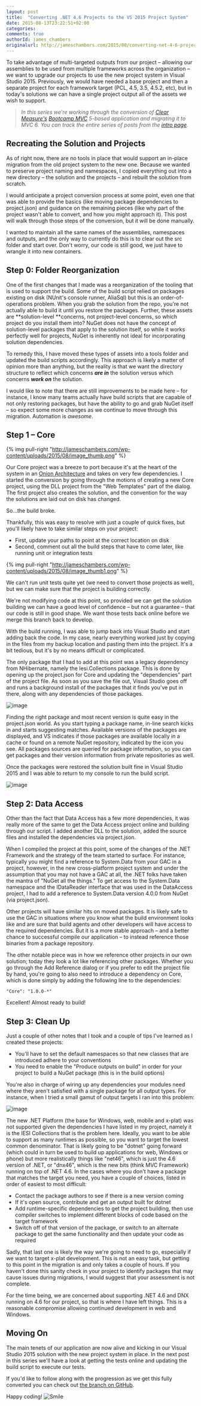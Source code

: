 ```yaml
---
layout: post
title:  "Converting .NET 4.6 Projects to the VS 2015 Project System"
date: 2015-08-13T23:22:51+02:00
categories:
comments: true
authorId: james_chambers
originalurl: http://jameschambers.com/2015/08/converting-net-4-6-projects-to-the-vs-2015-project-system/
---
```


To take advantage of multi-targeted outputs from our project – allowing our assemblies to be used from multiple frameworks across the organization – we want to upgrade our projects to use the new project system in Visual Studio 2015. Previously, we would have needed a base project and then a separate project for each framework target (PCL, 4.5, 3.5, 4.5.2, etc), but in today's solutions we can have a single project output all of the assets we wish to support.

<!--more-->

>_In this series we're working through the conversion of [Clear Measure's][1] [Bootcamp MVC][2] 5-based application and migrating it to MVC 6. You can track the entire series of posts from the [intro page][3]._

## Recreating the Solution and Projects

As of right now, there are no tools in place that would support an in-place migration from the old project system to the new one. Because we wanted to preserve project naming and namespaces, I copied everything out into a new directory – the solution and the projects – and rebuilt the solution from scratch.

I would anticipate a project conversion process at some point, even one that was able to provide the basics (like moving package dependencies to project.json) and guidance on the remaining pieces (like why part of the project wasn't able to convert, and how you might approach it). This post will walk through those steps of the conversion, but it will be done manually.

I wanted to maintain all the same names of the assemblies, namespaces and outputs, and the only way to currently do this is to clear out the src folder and start over. Don't worry, our code is still good, we just have to wrangle it into new containers.

## Step 0: Folder Reorganization

One of the first changes that I made was a reorganization of the tooling that is used to support the build. Some of the build script relied on packages existing on disk (NUnit's console runner, AliaSql) but this is an order-of-operations problem. When you grab the solution from the repo, you're not actually able to build it until you restore the packages. Further, these assets are **solution-level **concerns, not project-level concerns, so which project do you install them into? NuGet does not have the concept of solution-level packages that apply to the solution itself, so while it works perfectly well for projects, NuGet is inherently not ideal for incorporating solution dependencies.

To remedy this, I have moved these types of assets into a tools folder and updated the build scripts accordingly. This approach is likely a matter of opinion more than anything, but the reality is that we want the directory structure to reflect which concerns **_are in_** the solution versus which concerns **_work on_** the solution.

I would like to note that there are still improvements to be made here – for instance, I know many teams actually have build scripts that are capable of not only restoring packages, but have the ability to go and grab NuGet itself – so expect some more changes as we continue to move through this migration. Automation is _awesome_.

## Step 1 – Core

{% img pull-right "http://jameschambers.com/wp-content/uploads/2015/08/image_thumb.png" %}

Our Core project was a breeze to port because it's at the heart of the system in an [Onion Architecture][5] and takes on very few dependencies. I started the conversion by going through the motions of creating a new Core project, using the DLL project from the "Web Templates" part of the dialog.&nbsp; The first project also creates the solution, and the convention for the way the solutions are laid out on disk has changed.

So…the build broke.

Thankfully, this was easy to resolve with just a couple of quick fixes, but you'll likely have to take similar steps on your project:

* First, update your paths to point at the correct location on disk
* Second, comment out all the build steps that have to come later, like running unit or integration tests

{% img pull-right "http://jameschambers.com/wp-content/uploads/2015/08/image_thumb1.png" %}

We can't run unit tests quite yet (we need to convert those projects as well), but we can make sure that the project is building correctly.

We're not modifying code at this point, so provided we can get the solution building we can have a good level of confidence – but not a guarantee – that our code is still in good shape. We want those tests back online before we merge this branch back to develop.

With the build running, I was able to jump back into Visual Studio and start adding back the code. In my case, nearly everything worked just by copying in the files from my backup location and pasting them into the project. It's a bit tedious, but it's by no means difficult or complicated.

The only package that I had to add at this point was a legacy dependency from NHibernate, namely the Iesi.Collections package. This is done by opening up the project.json for Core and updating the "dependencies" part of the project file. As soon as you save the file out, Visual Studio goes off and runs a background install of the packages that it finds you've put in there, along with any dependencies of those packages.

![image][7]

Finding the right package and most recent version is quite easy in the project.json world. As you start typing a package name, in-line search kicks in and starts suggesting matches. Available versions of the packages are displayed, and VS indicates if those packages are available locally in a cache or found on a remote NuGet repository, indicated by the icon you see. All packages sources are queried for package information, so you can get packages and their version information from private repositories as well.

Once the packages were restored the solution built fine in Visual Studio 2015 and I was able to return to my console to run the build script.

![image][8]

## Step 2: Data Access

Other than the fact that Data Access has a few more dependencies, it was really more of the same to get the Data Access project online and building through our script. I added another DLL to the solution, added the source files and installed the dependencies via project.json.

When I compiled the project at this point, some of the changes of the .NET Framework and the strategy of the team started to surface. For instance, typically you might find a reference to System.Data from your GAC in a project, however, in the new cross-platform project system and under the assumption that you may not have a GAC at all, the .NET folks have taken the mantra of "NuGet all the things." To get access to the System.Data namespace and the IDataReader interface that was used in the DataAccess project, I had to add a reference to System.Data version 4.0.0 from NuGet (via project.json).

Other projects will have similar hits on moved packages. It is likely safe to use the GAC in situations where you know what the build environment looks like and are sure that build agents and other developers will have access to the required dependencies. But it is a more stable approach – and a better chance to successful compile our application – to instead reference those binaries from a package repository.

The other notable piece was in how we reference other projects in our own solution; today they look a lot like referencing other packages. Whether you go through the Add Reference dialog or if you prefer to edit the project file by hand, you're going to also need to introduce a dependency on Core, which is done simply by adding the following line to the dependencies:

<div class="notice">

    "Core": "1.0.0-*"

</div>

Excellent! Almost ready to build!

## Step 3: Clean Up

Just a couple of other notes that I took and a couple of tips I've learned as I created these projects:

* You'll have to set the default namespaces so that new classes that are introduced adhere to your conventions
* You need to enable the "Produce outputs on build" in order for your project to build a NuGet package (this is in the build options)

You're also in charge of wiring up any dependencies your modules need where they aren't satisfied with a single package for all output types. For instance, when I tried a small gamut of output targets I ran into this problem:

![image][9]

The new .NET Platform (the base for Windows, web, mobile and x-plat) was not supported given the dependencies I have listed in my project, namely it is the IESI Collections that is the problem here. Ideally, you want to be able to support as many runtimes as possible, so you want to target the lowest common denominator. That is likely going to be "dotnet" going forward (which could in turn be used to build up applications for web, Windows or phone) but more realistically things like "net46", which is just the 4.6 version of .NET, or "dnx46", which is the new bits (think MVC Framework) running on top of .NET 4.6. In the cases where you don't have a package that matches the target you need, you have a couple of choices, listed in order of easiest to most difficult:

* Contact the package authors to see if there is a new version coming
* If it's open source, contribute and get an output built for dotnet
* Add runtime-specific dependencies to get the project building, then use compiler switches to implement different blocks of code based on the target framework
* Switch off of that version of the package, or switch to an alternate package to get the same functionality and then update your code as required

Sadly, that last one is likely the way we're going to need to go, especially if we want to target x-plat development. This is not an easy task, but getting to this point in the migration is and only takes a couple of hours. If you haven't done this sanity check in your project to identify packages that may cause issues during migrations, I would suggest that your assessment is not complete.

For the time being, we are concerned about supporting .NET 4.6 and DNX running on 4.6 for our project, so that is where I have left things. This is a reasonable compromise allowing continued development in web and Windows.

## Moving On

The main tenets of our application are now alive and kicking in our Visual Studio 2015 solution with the new project system in place. In the next post in this series we'll have a look at getting the tests online and updating the build script to execute our tests.

If you'd like to follow along with the progression as we get this fully converted you can check out [the branch on GitHub][10].

Happy coding! ![Smile][11]

[1]: http://clear-measure.com/
[2]: https://github.com/ClearMeasureLabs/ClearMeasureBootcamp/
[3]: http://jameschambers.com/2015/07/upgrading-a-real-world-mvc-5-application-to-mvc-6/
[4]: http://jameschambers.com/wp-content/uploads/2015/08/image_thumb.png "image"
[5]: http://jeffreypalermo.com/blog/the-onion-architecture-part-1/
[6]: http://jameschambers.com/wp-content/uploads/2015/08/image_thumb1.png "image"
[7]: http://jameschambers.com/wp-content/uploads/2015/08/image2.png "image"
[8]: http://jameschambers.com/wp-content/uploads/2015/08/image3.png "image"
[9]: http://jameschambers.com/wp-content/uploads/2015/08/image4.png "image"
[10]: https://github.com/ClearMeasureLabs/ClearMeasureBootcamp/tree/refactor/move-to46-with-multitargetting
[11]: http://jameschambers.com/wp-content/uploads/2015/08/wlEmoticon-smile.png
